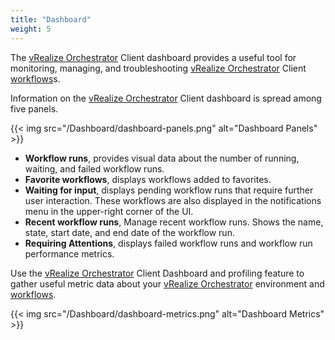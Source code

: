 ```yaml
---
title: "Dashboard"
weight: 5
---
```


The [vRealize Orchestrator](https://www.vmware.com/products/vrealize-orchestrator.html) Client dashboard provides a useful tool for monitoring, managing, and troubleshooting [vRealize Orchestrator](https://www.vmware.com/products/vrealize-orchestrator.html) Client [workflows](/Library/Worflows/)s.

Information on the [vRealize Orchestrator](https://www.vmware.com/products/vrealize-orchestrator.html) Client dashboard is spread among five panels.

{{< img src="/Dashboard/dashboard-panels.png" alt="Dashboard Panels" >}}

<ul>
    <li><b>Workflow runs</b>, provides visual data about the number of running, waiting, and failed workflow runs.</li>
    <li><b>Favorite workflows</b>, displays workflows added to favorites.</li>
    <li><b>Waiting for input</b>, displays pending workflow runs that require further user interaction. These workflows are also displayed in the notifications menu in the upper-right corner of the UI.</li>
    <li><b>Recent workflow runs</b>, Manage recent workflow runs. Shows the name, state, start date, and end date of the workflow run.</li>
    <li><b>Requiring Attentions</b>, displays failed workflow runs and workflow run performance metrics.</li>
</ul>

Use the [vRealize Orchestrator](https://www.vmware.com/products/vrealize-orchestrator.html) Client Dashboard and profiling feature to gather useful metric data about your [vRealize Orchestrator](https://www.vmware.com/products/vrealize-orchestrator.html) environment and [workflows](/Library/Worflows/).

{{< img src="/Dashboard/dashboard-metrics.png" alt="Dashboard Metrics" >}}